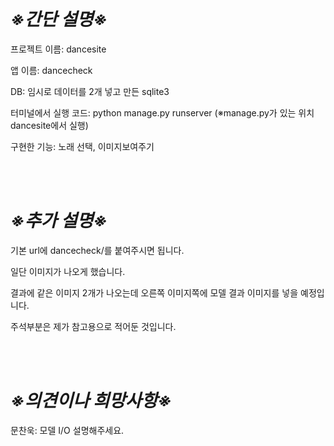 # ***※간단 설명※***

프로젝트 이름: dancesite

앱 이름: dancecheck

DB: 임시로 데이터를 2개 넣고 만든 sqlite3

터미널에서 실행 코드: python manage.py runserver
(※manage.py가 있는 위치 dancesite에서 실행)

구현한 기능: 노래 선택, 이미지보여주기

<br/>
<br/>

# ***※추가 설명※***

기본 url에 dancecheck/를 붙여주시면 됩니다.

일단 이미지가 나오게 했습니다.

결과에 같은 이미지 2개가 나오는데 오른쪽 이미지쪽에 모델 결과 이미지를 넣을 예정입니다.

주석부분은 제가 참고용으로 적어둔 것입니다.

<br/>
<br/>

# ***※의견이나 희망사항※***

문찬욱: 모델 I/O 설명해주세요.
